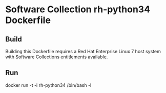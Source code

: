 Software Collection rh-python34 Dockerfile
==========================================

Build
-----

Building this Dockerfile requires a Red Hat Enterprise Linux 7 host
system with Software Collections entitlements available.

Run
---

docker run -t -i rh-python34 /bin/bash -l